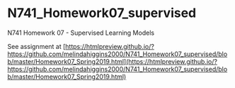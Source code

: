 # N741_Homework07_supervised

N741 Homework 07 - Supervised Learning Models

See assignment at [https://htmlpreview.github.io/?https://github.com/melindahiggins2000/N741_Homework07_supervised/blob/master/Homework07_Spring2019.html](https://htmlpreview.github.io/?https://github.com/melindahiggins2000/N741_Homework07_supervised/blob/master/Homework07_Spring2019.html)